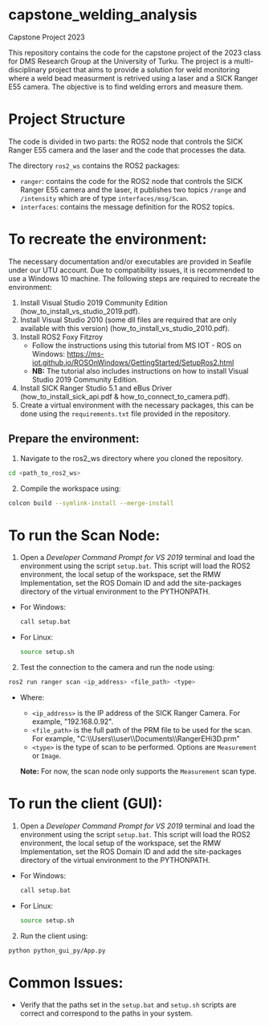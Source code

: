 # capstone_welding_analysis

Capstone Project 2023

This repository contains the code for the capstone project of the 2023 class for DMS Research Group at the University of Turku. The project is a multi-disciplinary project that aims to provide a solution for weld monitoring where a weld bead measurment is retrived using a laser and a SICK Ranger E55 camera. The objective is to find welding errors and measure them.

# Project Structure

The code is divided in two parts: the ROS2 node that controls the SICK Ranger E55 camera and the laser and the code that processes the data.

The directory `ros2_ws` contains the ROS2 packages:

- `ranger`: contains the code for the ROS2 node that controls the SICK Ranger E55 camera and the laser, it publishes two topics `/range` and `/intensity` which are of type `interfaces/msg/Scan`.
- `interfaces`: contains the message definition for the ROS2 topics.

# To recreate the environment:

The necessary documentation and/or executables are provided in Seafile under our UTU account. Due to compatibility issues, it is recommended to use a Windows 10 machine. The following steps are required to recreate the environment:

1. Install Visual Studio 2019 Community Edition (how_to_install_vs_studio_2019.pdf).
2. Install Visual Studio 2010 (some dll files are required that are only available with this version) (how_to_install_vs_studio_2010.pdf).
3. Install ROS2 Foxy Fitzroy
   - Follow the instructions using this tutorial from MS IOT - ROS on Windows: https://ms-iot.github.io/ROSOnWindows/GettingStarted/SetupRos2.html
   - **NB:** The tutorial also includes instructions on how to install Visual Studio 2019 Community Edition.
4. Install SICK Ranger Studio 5.1 and eBus Driver (how_to_install_sick_api.pdf & how_to_connect_to_camera.pdf).
5. Create a virtual environment with the necessary packages, this can be done using the `requirements.txt` file provided in the repository.

## Prepare the environment:

1. Navigate to the ros2_ws directory where you cloned the repository.

```bash
cd <path_to_ros2_ws>
```

2. Compile the workspace using:

```bash
colcon build --symlink-install --merge-install
```

# To run the Scan Node:

1. Open a _Developer Command Prompt for VS 2019_ terminal and load the environment using the script `setup.bat`. This script will load the ROS2 environment, the local setup of the workspace, set the RMW Implementation, set the ROS Domain ID and add the site-packages directory of the virtual environment to the PYTHONPATH.

- For Windows:

  ```bash
  call setup.bat
  ```

- For Linux:
  ```bash
  source setup.sh
  ```

2. Test the connection to the camera and run the node using:

```bash
ros2 run ranger scan <ip_address> <file_path> <type>
```

- Where:

  - `<ip_address>` is the IP address of the SICK Ranger Camera. For example, "192.168.0.92".
  - `<file_path>` is the full path of the PRM file to be used for the scan. For example, "C:\\\Users\\\user\\\Documents\\\RangerEHi3D.prm"
  - `<type>` is the type of scan to be performed. Options are `Measurement` or `Image`.

  **Note:** For now, the scan node only supports the `Measurement` scan type.

# To run the client (GUI):

1. Open a _Developer Command Prompt for VS 2019_ terminal and load the environment using the script `setup.bat`. This script will load the ROS2 environment, the local setup of the workspace, set the RMW Implementation, set the ROS Domain ID and add the site-packages directory of the virtual environment to the PYTHONPATH.

- For Windows:
  ```bash
  call setup.bat
  ```
- For Linux:
  ```bash
  source setup.sh
  ```

2. Run the client using:

```bash
python python_gui_py/App.py
```

# Common Issues:

- Verify that the paths set in the `setup.bat` and `setup.sh` scripts are correct and correspond to the paths in your system.
